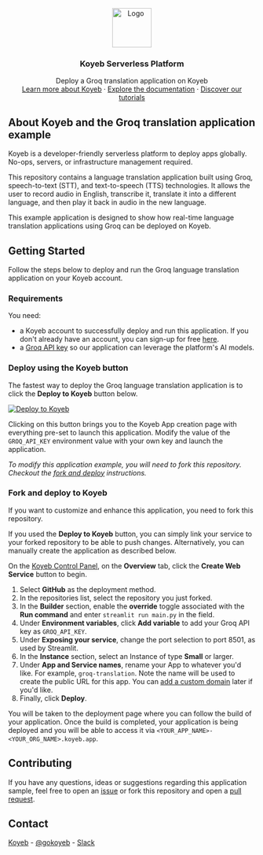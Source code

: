 <div align="center">
  <a href="https://koyeb.com">
    <img src="https://www.koyeb.com/static/images/icons/koyeb.svg" alt="Logo" width="80" height="80">
  </a>
  <h3 align="center">Koyeb Serverless Platform</h3>
  <p align="center">
    Deploy a Groq translation application on Koyeb
    <br />
    <a href="https://koyeb.com">Learn more about Koyeb</a>
    ·
    <a href="https://koyeb.com/docs">Explore the documentation</a>
    ·
    <a href="https://koyeb.com/tutorials">Discover our tutorials</a>
  </p>
</div>


## About Koyeb and the Groq translation application example

Koyeb is a developer-friendly serverless platform to deploy apps globally. No-ops, servers, or infrastructure management required.

This repository contains a language translation application built using Groq, speech-to-text (STT), and text-to-speech (TTS) technologies.  It allows the user to record audio in English, transcribe it, translate it into a different language, and then play it back in audio in the new language.

This example application is designed to show how real-time language translation applications using Groq can be deployed on Koyeb.

## Getting Started

Follow the steps below to deploy and run the Groq language translation application on your Koyeb account.

### Requirements

You need:

* a Koyeb account to successfully deploy and run this application. If you don't already have an account, you can sign-up for free [here](https://app.koyeb.com/auth/signup).
* a [Groq API key](https://console.groq.com/keys) so our application can leverage the platform's AI models.

### Deploy using the Koyeb button

The fastest way to deploy the Groq language translation application is to click the **Deploy to Koyeb** button below.

[![Deploy to Koyeb](https://www.koyeb.com/static/images/deploy/button.svg)](https://app.koyeb.com/deploy?name=example-groq-translation&type=git&repository=koyeb%2Fexample-groq-translation&branch=main&run_command=streamlit+run+main.py&instance_type=small&env%5BGROQ_API_KEY%5D=CHANGE_ME&ports=8501%3Bhttp%3B%2F&builder=buildpack)

Clicking on this button brings you to the Koyeb App creation page with everything pre-set to launch this application.  Modify the value of the `GROQ_API_KEY` environment value with your own key and launch the application.

_To modify this application example, you will need to fork this repository. Checkout the [fork and deploy](#fork-and-deploy-to-koyeb) instructions._

### Fork and deploy to Koyeb

If you want to customize and enhance this application, you need to fork this repository.

If you used the **Deploy to Koyeb** button, you can simply link your service to your forked repository to be able to push changes.
Alternatively, you can manually create the application as described below.

On the [Koyeb Control Panel](https://app.koyeb.com/), on the **Overview** tab, click the **Create Web Service** button to begin.

1. Select **GitHub** as the deployment method.
2. In the repositories list, select the repository you just forked.
3. In the **Builder** section, enable the **override** toggle associated with the **Run command** and enter `streamlit run main.py` in the field.
4. Under **Environment variables**, click **Add variable** to add your Groq API key as `GROQ_API_KEY`.
5. Under **Exposing your service**, change the port selection to port 8501, as used by Streamlit.
6. In the **Instance** section, select an Instance of type **Small** or larger.
7. Under **App and Service names**, rename your App to whatever you'd like. For example, `groq-translation`. Note the name will be used to create the public URL for this app. You can [add a custom domain](https://www.koyeb.com/docs/run-and-scale/domains) later if you'd like.
8. Finally, click **Deploy**.

You will be taken to the deployment page where you can follow the build of your application. Once the build is completed, your application is being deployed and you will be able to access it via `<YOUR_APP_NAME>-<YOUR_ORG_NAME>.koyeb.app`.

## Contributing

If you have any questions, ideas or suggestions regarding this application sample, feel free to open an [issue](https://github.com/koyeb/example-groq-translation/issues) or fork this repository and open a [pull request](https://github.com/koyeb/example-groq-translation/pulls).

## Contact

[Koyeb](https://www.koyeb.com) - [@gokoyeb](https://twitter.com/gokoyeb) - [Slack](http://slack.koyeb.com/)
